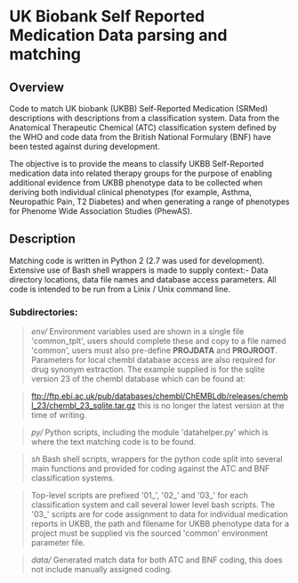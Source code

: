 # UK Biobank Self Reported Medication Data parsing and matching
## Overview
Code to match UK biobank (UKBB) Self-Reported Medication (SRMed) descriptions with descriptions from a classification system. Data from the Anatomical Therapeutic Chemical (ATC) classification system defined by the WHO and code data from the British National Formulary (BNF) have been tested against during development.

The objective is to provide the means to classify UKBB Self-Reported medication data into related therapy groups for the purpose of enabling additional evidence from UKBB phenotype data to be collected when deriving both individual clinical phenotypes (for example, Asthma, Neuropathic Pain, T2 Diabetes) and when generating a range of phenotypes for Phenome Wide Association Studies (PhewAS). 

## Description
Matching code is written in Python 2 (2.7 was used for development). Extensive use of Bash shell wrappers is made to supply context:- Data directory locations, data file names and database access parameters. All code is intended to be run from a Linix / Unix command line.

### Subdirectories:

> *env/* Environment variables used are shown in a single file 'common_tplt', users should complete these and copy to a file named 'common', users must also pre-define **PROJDATA** and **PROJROOT**. Parameters for local chembl database access are also required for drug synonym extraction. The example supplied is for the sqlite version 23 of the chembl database which can be found at: 

> ftp://ftp.ebi.ac.uk/pub/databases/chembl/ChEMBLdb/releases/chembl_23/chembl_23_sqlite.tar.gz this is no longer the latest version at the time of writing.

> *py/* Python scripts, including the module 'datahelper.py' which is where the text matching code is to be found.

> *sh* Bash shell scripts, wrappers for the python code split into several main functions and provided for coding against the ATC and BNF classification systems.

> Top-level scripts are prefixed '01_', '02_' and '03_' for each classification system and call several lower level bash scripts. The '03_' scripts are for code assignment to data for individual medication reports in UKBB, the path and filename for UKBB phenotype data for a project must be supplied vis the sourced 'common' environment parameter file.

> *data/* Generated match data for both ATC and BNF coding, this does not include manually assigned coding.
